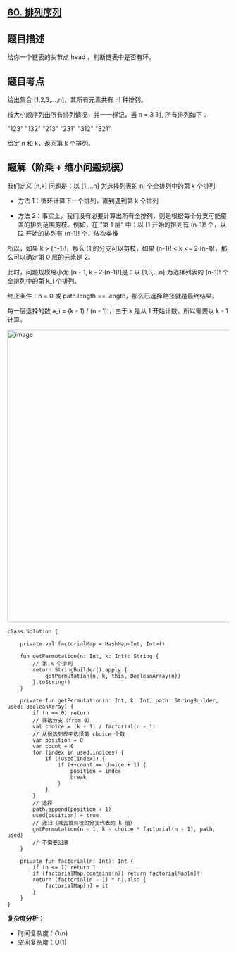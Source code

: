 ## [60. 排列序列](https://leetcode.cn/problems/permutation-sequence/description/)

## 题目描述

给你一个链表的头节点 head ，判断链表中是否有环。

## 题目考点

给出集合 [1,2,3,...,n]，其所有元素共有 n! 种排列。

按大小顺序列出所有排列情况，并一一标记，当 n = 3 时, 所有排列如下：

"123"
"132"
"213"
"231"
"312"
"321"

给定 n 和 k，返回第 k 个排列。

## 题解（阶乘 + 缩小问题规模）

我们定义 [n,k] 问题是：以 [1,...n] 为选择列表的 n! 个全排列中的第 k 个排列

- 方法 1：循环计算下一个排列，直到遇到第 k 个排列

- 方法 2：事实上，我们没有必要计算出所有全排列，则是根据每个分支可能覆盖的排列范围剪枝。例如，在 ”第 1 层“ 中：以 [1 开始的排列有 (n-1)! 个，以 [2 开始的排列有 (n-1)! 个，依次类推

所以，如果 k > (n-1)!，那么 [1 的分支可以剪枝，如果 (n-1)! < k <= 2·(n-1)!，那么可以确定第 0 层的元素是 2。

此时，问题规模缩小为 [n - 1, k - 2·(n-1)!]是：以 [1,3,...n] 为选择列表的 (n-1)! 个全排列中的第 k_i 个排列。

终止条件：n = 0 或 path.length == length，那么已选择路径就是最终结果。

每一层选择的数 a_i = (k - 1) / (n - 1)!，由于 k 是从 1 开始计数，所以需要以 k - 1 计算。

<img width="665" alt="image" src="https://user-images.githubusercontent.com/25008934/210164993-2aced9d3-bb27-4fd0-8273-0c1fb2ecef1b.png">
 
```
class Solution {

    private val factorialMap = HashMap<Int, Int>()

    fun getPermutation(n: Int, k: Int): String {
        // 第 k 个排列
        return StringBuilder().apply {
            getPermutation(n, k, this, BooleanArray(n))
        }.toString()
    }

    private fun getPermutation(n: Int, k: Int, path: StringBuilder, used: BooleanArray) {
        if (n == 0) return
        // 筛选分支（from 0）
        val choice = (k - 1) / factorial(n - 1)
        // 从候选列表中选择第 choice 个数
        var position = 0
        var count = 0
        for (index in used.indices) {
            if (!used[index]) {
                if (++count == choice + 1) {
                    position = index
                    break
                }
            }
        }
        // 选择
        path.append(position + 1)
        used[position] = true
        // 递归（减去被剪枝的分支代表的 k 值）
        getPermutation(n - 1, k - choice * factorial(n - 1), path, used)
        // 不需要回溯
    }

    private fun factorial(n: Int): Int {
        if (n <= 1) return 1
        if (factorialMap.contains(n)) return factorialMap[n]!!
        return (factorial(n - 1) * n).also {
            factorialMap[n] = it
        }
    }
}
```

**复杂度分析：**

- 时间复杂度：O(n)
- 空间复杂度：O(1) 
